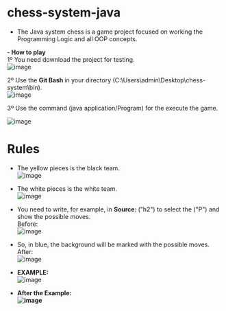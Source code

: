 # chess-system-java

- The Java system chess is a game project focused on working the Programming Logic and all OOP concepts.

-<b> How to play </br></b>
1º You need download the project for testing. </br>
![image](https://user-images.githubusercontent.com/34768673/129298852-a0f8a57c-531d-4300-afe3-1a3d372899c3.png)

2º Use the <b>Git Bash </b> in your directory (C:\Users\admin\Desktop\chess-system\bin). </br>
![image](https://user-images.githubusercontent.com/34768673/129298642-b81e1602-0f4a-4db2-ab53-8a834120d1bd.png)

3º Use the command (java application/Program) for the execute the game. </br>

![image](https://user-images.githubusercontent.com/34768673/129297647-9df3a4ae-3ee7-4477-b355-4286cd5a914b.png)
</br>
# <b> Rules </b> </br>
- The yellow pieces is the black team. </br>
![image](https://user-images.githubusercontent.com/34768673/129299691-1bbbb507-a79e-4df5-9d48-70d8607cd324.png)

- The white pieces is the white team. </br>
![image](https://user-images.githubusercontent.com/34768673/129299551-9e0a10cd-8abf-4350-a531-9b55088dd7a8.png)
- You need to write, for example, in <b>Source: </b> ("h2") to select the ("P") and show the possible moves. </br>
 Before:</br>
![image](https://user-images.githubusercontent.com/34768673/129299894-a9ca3cce-f0e4-4394-9c5e-c1be66148075.png) </br>
- So, in blue, the background will be marked with the possible moves.</br>
After: </br>
![image](https://user-images.githubusercontent.com/34768673/129300154-d99c2ed9-8b4c-447d-b41d-546da18c0183.png) </br>
- <b> EXAMPLE: </b> </br>
![image](https://user-images.githubusercontent.com/34768673/129300422-b0f9b134-3bae-488d-aa9d-59aa87caca6b.png)</br>
- <b> After the Example: <b> </br>
![image](https://user-images.githubusercontent.com/34768673/129300531-c494e42b-61d4-467a-98fb-7bd038cb3117.png)

